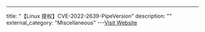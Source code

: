 ---
title: "【Linux 提权】CVE-2022-2639-PipeVersion"
description: ""
external_category: "Miscellaneous"
---[Visit Website](https://github.com/avboy1337/CVE-2022-2639-PipeVersion)

